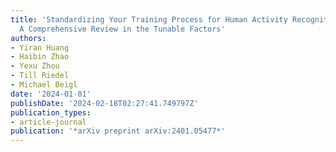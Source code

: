 ```yaml
---
title: 'Standardizing Your Training Process for Human Activity Recognition Models:
  A Comprehensive Review in the Tunable Factors'
authors:
- Yiran Huang
- Haibin Zhao
- Yexu Zhou
- Till Riedel
- Michael Beigl
date: '2024-01-01'
publishDate: '2024-02-18T02:27:41.749797Z'
publication_types:
- article-journal
publication: '*arXiv preprint arXiv:2401.05477*'
---
```

